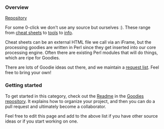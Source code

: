 ### Overview 

[Repository](https://github.com/duckduckgo/zeroclickinfo-goodies)

For some 0-click we don't use any source but ourselves :). These range from [cheat sheets](http://duckduckgo.com/?q=html+chars) to [tools](http://duckduckgo.com/?q=pw) to [info](http://duckduckgo.com/?q=%23564). 

Cheat sheets can be an external HTML file we call via an iFrame, but the processing goodies are written in Perl since they get inserted into our core processing engine. Often there are existing Perl modules that will do things, which are ripe for Goodies. 

There are lots of Goodie ideas out there, and we maintain a [request list](https://github.com/duckduckgo/zeroclickinfo-goodies/blob/master/REQUESTS.md). Feel free to bring your own!

### Getting started

To get started in this category, check out the [Readme](https://github.com/duckduckgo/zeroclickinfo-goodies/blob/master/README.md) in the [Goodies repository](https://github.com/duckduckgo/zeroclickinfo-goodies). It explains how to organize your project, and then you can do a pull request and ultimately become a collaborator.

Feel free to edit this page and add to the above list if you have other source ideas or if you start working on one.
